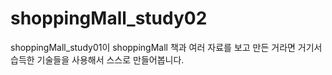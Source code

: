 # shoppingMall_study02
shoppingMall_study01이 shoppingMall 책과 여러 자료를 보고 만든 거라면 거기서 습득한 기술들을 사용해서 스스로 만들어봅니다.
